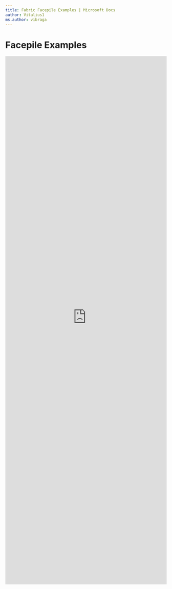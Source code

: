 ```yaml
---
title: Fabric Facepile Examples | Microsoft Docs
author: Vitalius1
ms.author: vibraga
---
```


# Facepile Examples

<iframe 
    title='Facepile Examples'
    src='https://fabricweb.z5.web.core.windows.net/pr-deploy-site/refs/heads/master/fabric-website-resources/dist/index.html#/examples/facepile?docsExample=true'
    frameborder='no'
    height='1650'
    style='width: 100%;'
>